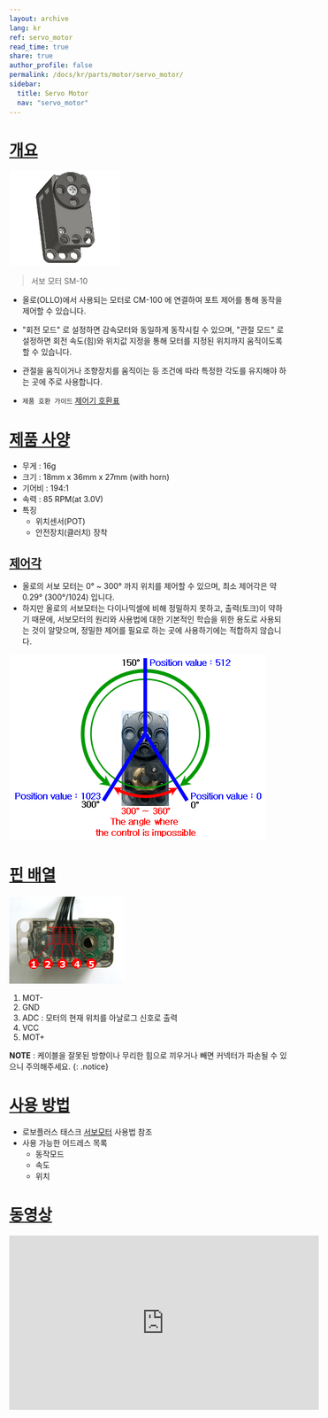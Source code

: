 ```yaml
---
layout: archive
lang: kr
ref: servo_motor
read_time: true
share: true
author_profile: false
permalink: /docs/kr/parts/motor/servo_motor/
sidebar:
  title: Servo Motor
  nav: "servo_motor"
---
```


# [개요](#개요)

![img](/assets/images/parts/motor/servo_motor_product.jpg)

> 서보 모터 SM-10

- 올로(OLLO)에서 사용되는 모터로 CM-100 에 연결하여 포트 제어를 통해 동작을 제어할 수 있습니다.
- "회전 모드" 로 설정하면 감속모터와 동일하게 동작시킬 수 있으며, "관절 모드" 로 설정하면 회전 속도(힘)와 위치값 지정을 통해 모터를 지정된 위치까지 움직이도록 할 수 있습니다.
- 관절을 움직이거나 조향장치를 움직이는 등 조건에 따라 특정한 각도를 유지해야 하는 곳에 주로 사용합니다.

- `제품 호환 가이드` [제어기 호환표]

# [제품 사양](#제품-사양)

- 무게 : 16g
- 크기 : 18mm x 36mm x 27mm (with horn)
- 기어비 : 194:1
- 속력 : 85 RPM(at 3.0V)
- 특징
  - 위치센서(POT)
  - 안전장치(클러치) 장착

## [제어각](#제어각)

- 올로의 서보 모터는 0&deg; ~ 300&deg; 까지 위치를 제어할 수 있으며, 최소 제어각은 약 0.29&deg; (300&deg;/1024) 입니다.
- 하지만 올로의 서보모터는 다이나믹셀에 비해 정밀하지 못하고, 출력(토크)이 약하기 때문에, 서보모터의 원리와 사용법에 대한 기본적인 학습을 위한 용도로 사용되는 것이 알맞으며, 정밀한 제어를 필요로 하는 곳에 사용하기에는 적합하지 않습니다.

 ![img](/assets/images/parts/motor/servo_motor_01.png)

# [핀 배열](#핀-배열)

![img](/assets/images/parts/motor/servo_motor_pinout.png)

1. MOT-
2. GND
3. ADC : 모터의 현재 위치를 아날로그 신호로 출력
4. VCC
5. MOT+

**NOTE** : 케이블을 잘못된 방향이나 무리한 힘으로 끼우거나 빼면 커넥터가 파손될 수 있으니 주의해주세요.
{: .notice}

# [사용 방법](#사용-방법)

- 로보플러스 태스크 [서보모터] 사용법 참조
- 사용 가능한 어드레스 목록
  - 동작모드
  - 속도
  - 위치

# [동영상](#동영상)

 <iframe width="560" height="315" src="https://www.youtube.com/embed/-qRy_NDd5eU" frameborder="0" allowfullscreen></iframe>

 [서보모터]: /docs/kr/software/rplus1/task/programming_02/#서보모터
 [제어기 호환표]: /docs/kr/parts/controller/controller_compatibility/
